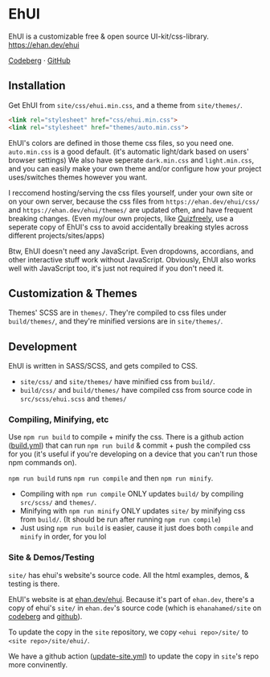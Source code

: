 # EhUI

EhUI is a customizable free & open source UI-kit/css-library. https://ehan.dev/ehui

[Codeberg](https://codeberg.org/ehanahamed/ehui) · [GitHub](https://github.com/ehanahamed/ehui)

## Installation

Get EhUI from `site/css/ehui.min.css`, and a theme from `site/themes/`.
```html
<link rel="stylesheet" href="css/ehui.min.css">
<link rel="stylesheet" href="themes/auto.min.css">
```

EhUI's colors are defined in those theme css files, so you need one. `auto.min.css` is a good default. (it's automatic light/dark based on users' browser settings) We also have seperate `dark.min.css` and `light.min.css`, and you can easily make your own theme and/or configure how your project uses/switches themes however you want.

I reccomend hosting/serving the css files yourself, under your own site or on your own server, because the css files from `https://ehan.dev/ehui/css/` and `https://ehan.dev/ehui/themes/` are updated often, and have frequent breaking changes. (Even my/our own projects, like [Quizfreely](https://quizfreely.com), use a seperate copy of EhUI's css to avoid accidentally breaking styles across different projects/sites/apps)

Btw, EhUI doesn't need any JavaScript. Even dropdowns, accordians, and other interactive stuff work without JavaScript. Obviously, EhUI also works well with JavaScript too, it's just not required if you don't need it.

## Customization & Themes

Themes' SCSS are in `themes/`. They're compiled to css files under `build/themes/`, and they're minified versions are in `site/themes/`.

## Development

EhUI is written in SASS/SCSS, and gets compiled to CSS.
- `site/css/` and `site/themes/` have minified css from `build/`.
- `build/css/` and `build/themes/` have compiled css from source code in `src/scss/ehui.scss` and `themes/`

### Compiling, Minifying, etc

Use `npm run build` to compile + minify the css. There is a github action ([build.yml](.github/workflows/build.yml)) that can run `npm run build` & commit + push the compiled css for you (it's useful if you're developing on a device that you can't run those npm commands on).

`npm run build` runs `npm run compile` and then `npm run minify`.
- Compiling with `npm run compile` ONLY updates `build/` by compiling `src/scss/` and `themes/`.
- Minifying with `npm run minify` ONLY updates `site/` by minifying css from `build/`. (It should be run after running `npm run compile`)
- Just using `npm run build` is easier, cause it just does both `compile` and `minify` in order, for you lol

### Site & Demos/Testing

`site/` has ehui's website's source code. All the html examples, demos, & testing is there.

EhUI's website is at [ehan.dev/ehui](https://ehan.dev/ehui). Because it's part of `ehan.dev`, there's a copy of ehui's `site/` in `ehan.dev`'s source code (which is `ehanahamed/site` on [codeberg](https://codeberg.org/ehanahamed/site) and [github](https://github.com/ehanahamed/site)).

To update the copy in the `site` repository, we copy `<ehui repo>/site/` to `<site repo>/site/ehui/`.

We have a github action ([update-site.yml](.github/workflows/update-site.yml)) to update the copy in `site`'s repo more convinently.
